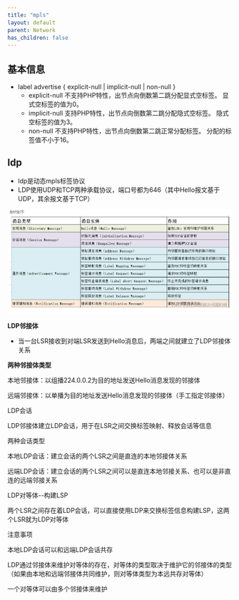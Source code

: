 ```yaml
---
title: "mpls"
layout: default
parent: Network
has_children: false
---
```




## 基本信息
- label advertise { explicit-null | implicit-null | non-null }
    - explicit-null	不支持PHP特性，出节点向倒数第二跳分配显式空标签。	显式空标签的值为0。
    - implicit-null	支持PHP特性，出节点向倒数第二跳分配隐式空标签。	隐式空标签的值为3。
    - non-null	不支持PHP特性，出节点向倒数第二跳正常分配标签。	分配的标签值不小于16。


## ldp

- ldp是动态mpls标签协议
- LDP使用UDP和TCP两种承载协议，端口号都为646（其中Hello报文基于UDP，其余报文基于TCP）

![message](/assets/images/network/mpls-ldp-message.png)


**LDP邻接体**

- 当一台LSR接收到对端LSR发送到Hello消息后，两端之间就建立了LDP邻接体关系

**两种邻接体类型**

本地邻接体：以组播224.0.0.2为目的地址发送Hello消息发现的邻接体

远端邻接体：以单播为目的地址发送Hello消息发现的邻接体（手工指定邻接体）

LDP会话

LDP邻接体建立LDP会话，用于在LSR之间交换标签映射、释放会话等信息

两种会话类型

本地LDP会话：建立会话的两个LSR之间是直连的本地邻接体关系

远端LDP会话：建立会话的两个LSR之间可以是直连本地邻接关系、也可以是非直连的远端邻接关系

LDP对等体--构建LSP

两个LSR之间存在着LDP会话，可以直接使用LDP来交换标签信息构建LSP，这两个LSR就为LDP对等体

注意事项

本地LDP会话可以和远端LDP会话共存

LDP通过邻接体来维护对等体的存在，对等体的类型取决于维护它的邻接体的类型（如果由本地和远端邻接体共同维护，则对等体类型为本远共存对等体）

一个对等体可以由多个邻接体来维护
